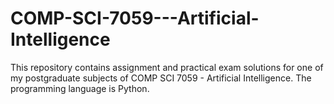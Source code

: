 # COMP-SCI-7059---Artificial-Intelligence
This repository contains assignment and practical exam solutions for one of my postgraduate subjects of COMP SCI 7059 - Artificial Intelligence. The programming language is Python.
